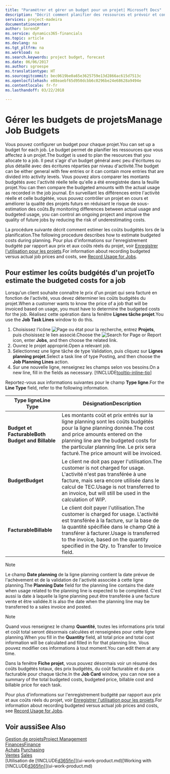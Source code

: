 ```yaml
---
title: "Paramétrer et gérer un budget pour un projet| Microsoft Docs"
description: "Décrit comment planifier des ressources et prévoir et contrôler les coûts d'un projet en définissant un budget pour chaque projet."
services: project-madeira
documentationcenter: 
author: SorenGP
ms.service: dynamics365-financials
ms.topic: article
ms.devlang: na
ms.tgt_pltfrm: na
ms.workload: na
ms.search.keywords: project budget, forecast
ms.date: 06/06/2017
ms.author: sgroespe
ms.translationtype: HT
ms.sourcegitcommit: bec0619be0a65e3625759e13d2866ac615d7513c
ms.openlocfilehash: e88eaebf65d950dcbb6c0296be24e68628a9494e
ms.contentlocale: fr-fr
ms.lasthandoff: 03/22/2018

---
```

# <a name="manage-job-budgets"></a><span data-ttu-id="62bf2-103">Gérer les budgets de projets</span><span class="sxs-lookup"><span data-stu-id="62bf2-103">Manage Job Budgets</span></span>
<span data-ttu-id="62bf2-104">Vous pouvez configurer un budget pour chaque projet.</span><span class="sxs-lookup"><span data-stu-id="62bf2-104">You can set up a budget for each job.</span></span> <span data-ttu-id="62bf2-105">Le budget permet de planifier les ressources que vous affectez à un projet.</span><span class="sxs-lookup"><span data-stu-id="62bf2-105">The budget is used to plan the resources that you allocate to a job.</span></span> <span data-ttu-id="62bf2-106">Il peut s'agir d'un budget général avec peu d'écritures ou plus détaillé avec des écritures réparties par niveau d'activité.</span><span class="sxs-lookup"><span data-stu-id="62bf2-106">The budget can be either general with few entries or it can contain more entries that are divided into activity levels.</span></span> <span data-ttu-id="62bf2-107">Vous pouvez alors comparer les montants budgétés avec l'activité réelle telle qu'elle a été enregistrée dans la feuille projet.</span><span class="sxs-lookup"><span data-stu-id="62bf2-107">You can then compare the budgeted amounts with the actual usage as recorded in the job journal.</span></span> <span data-ttu-id="62bf2-108">En surveillant les différences entre l'activité réelle et celle budgétée, vous pouvez contrôler un projet en cours et améliorer la qualité des projets futurs en réduisant le risque de sous-estimation des coûts.</span><span class="sxs-lookup"><span data-stu-id="62bf2-108">By monitoring differences between actual usage and budgeted usage, you can control an ongoing project and improve the quality of future jobs by reducing the risk of underestimating costs.</span></span>

<span data-ttu-id="62bf2-109">La procédure suivante décrit comment estimer les coûts budgétés lors de la planification.</span><span class="sxs-lookup"><span data-stu-id="62bf2-109">The following procedure describes how to estimate budgeted costs during planning.</span></span> <span data-ttu-id="62bf2-110">Pour plus d'informations sur l'enregistrement budgété par rapport aux prix et aux coûts réels du projet, voir [Enregistrer l'utilisation pour les projets](projects-how-record-job-usage.md).</span><span class="sxs-lookup"><span data-stu-id="62bf2-110">For information about recording budgeted versus actual job prices and costs, see [Record Usage for Jobs](projects-how-record-job-usage.md).</span></span>  

## <a name="JobBudgetCosts"></a> <span data-ttu-id="62bf2-111">Pour estimer les coûts budgétés d'un projet</span><span class="sxs-lookup"><span data-stu-id="62bf2-111">To estimate the budgeted costs for a job</span></span>
<span data-ttu-id="62bf2-112">Lorsqu'un client souhaite connaître le prix d'un projet qui sera facturé en fonction de l'activité, vous devez déterminer les coûts budgétés du projet.</span><span class="sxs-lookup"><span data-stu-id="62bf2-112">When a customer wants to know the price of a job that will be invoiced based on usage, you must have to determine the budgeted costs for the job.</span></span> <span data-ttu-id="62bf2-113">Réalisez cette opération dans la fenêtre **Lignes tâche projet**.</span><span class="sxs-lookup"><span data-stu-id="62bf2-113">You use the **Job Task Lines** window to do this.</span></span>

1. <span data-ttu-id="62bf2-114">Choisissez l'icône ![Page ou état pour la recherche](media/ui-search/search_small.png "Page ou état pour la recherche"), entrez **Projets**, puis choisissez le lien associé.</span><span class="sxs-lookup"><span data-stu-id="62bf2-114">Choose the ![Search for Page or Report](media/ui-search/search_small.png "Search for Page or Report icon") icon, enter **Jobs**, and then choose the related link.</span></span>  
2. <span data-ttu-id="62bf2-115">Ouvrez le projet approprié.</span><span class="sxs-lookup"><span data-stu-id="62bf2-115">Open a relevant job.</span></span>
3. <span data-ttu-id="62bf2-116">Sélectionnez une ligne tâche de type Validation, puis cliquez sur **Lignes planning projet**.</span><span class="sxs-lookup"><span data-stu-id="62bf2-116">Select a task line of type Posting, and then choose the **Job Planning Lines** action.</span></span>
4. <span data-ttu-id="62bf2-117">Sur une nouvelle ligne, renseignez les champs selon vos besoins.</span><span class="sxs-lookup"><span data-stu-id="62bf2-117">On a new line, fill in the fields as necessary.</span></span> [!INCLUDE[tooltip-inline-tip](includes/tooltip-inline-tip_md.md)]   

<span data-ttu-id="62bf2-118">Reportez-vous aux informations suivantes pour le champ **Type ligne**.</span><span class="sxs-lookup"><span data-stu-id="62bf2-118">For the **Line Type** field, refer to the following information.</span></span>  

| <span data-ttu-id="62bf2-119">Type ligne</span><span class="sxs-lookup"><span data-stu-id="62bf2-119">Line Type</span></span> | <span data-ttu-id="62bf2-120">Désignation</span><span class="sxs-lookup"><span data-stu-id="62bf2-120">Description</span></span> |
| --- | --- |
| <span data-ttu-id="62bf2-121">**Budget et Facturable**</span><span class="sxs-lookup"><span data-stu-id="62bf2-121">**Both Budget and Billable**</span></span> |<span data-ttu-id="62bf2-122">Les montants coût et prix entrés sur la ligne planning sont les coûts budgétés pour la ligne planning donnée.</span><span class="sxs-lookup"><span data-stu-id="62bf2-122">The cost and price amounts entered on the planning line are the budgeted costs for the particular planning line.</span></span> <span data-ttu-id="62bf2-123">Le prix sera facturé.</span><span class="sxs-lookup"><span data-stu-id="62bf2-123">The price amount will be invoiced.</span></span> |
| <span data-ttu-id="62bf2-124">**Budget**</span><span class="sxs-lookup"><span data-stu-id="62bf2-124">**Budget**</span></span> |<span data-ttu-id="62bf2-125">Le client ne doit pas payer l'utilisation.</span><span class="sxs-lookup"><span data-stu-id="62bf2-125">The customer is not charged for usage.</span></span> <span data-ttu-id="62bf2-126">L'activité n'est pas transférée à une facture, mais sera encore utilisée dans le calcul de TEC.</span><span class="sxs-lookup"><span data-stu-id="62bf2-126">Usage is not transferred to an invoice, but will still be used in the calculation of WIP.</span></span> |
| <span data-ttu-id="62bf2-127">**Facturable**</span><span class="sxs-lookup"><span data-stu-id="62bf2-127">**Billable**</span></span> |<span data-ttu-id="62bf2-128">Le client doit payer l'utilisation.</span><span class="sxs-lookup"><span data-stu-id="62bf2-128">The customer is charged for usage.</span></span> <span data-ttu-id="62bf2-129">L'activité est transférée à la facture, sur la base de la quantité spécifiée dans le champ Qté à transférer à facturer.</span><span class="sxs-lookup"><span data-stu-id="62bf2-129">Usage is transferred to the invoice, based on the quantity specified in the Qty. to Transfer to Invoice field.</span></span> |

> [!NOTE]  
>   <span data-ttu-id="62bf2-130">Le champ **Date planning** de la ligne planning contient la date prévue de l'achèvement et de la validation de l'activité associée à cette ligne planning.</span><span class="sxs-lookup"><span data-stu-id="62bf2-130">The **Planning Date** field for the planning line contains the date when usage related to the planning line is expected to be completed.</span></span> <span data-ttu-id="62bf2-131">C'est aussi la date à laquelle la ligne planning peut être transférée à une facture vente et être validée.</span><span class="sxs-lookup"><span data-stu-id="62bf2-131">It is also the date when the planning line may be transferred to a sales invoice and posted.</span></span>  

> [!NOTE]  
>   <span data-ttu-id="62bf2-132">Quand vous renseignez le champ **Quantité**, toutes les informations prix total et coût total seront désormais calculées et renseignées pour cette ligne planning.</span><span class="sxs-lookup"><span data-stu-id="62bf2-132">When you fill in the **Quantity** field, all total price and total cost information will be calculated and filled in for that planning line.</span></span> <span data-ttu-id="62bf2-133">Vous pouvez modifier ces informations à tout moment.</span><span class="sxs-lookup"><span data-stu-id="62bf2-133">You can edit them at any time.</span></span>

<span data-ttu-id="62bf2-134">Dans la fenêtre **Fiche projet**, vous pouvez désormais voir un résumé des coûts budgétés totaux, des prix budgétés, du coût facturable et du prix facturable pour chaque tâche.</span><span class="sxs-lookup"><span data-stu-id="62bf2-134">In the **Job Card** window, you can now see a summary of the total budgeted costs, budgeted price, billable cost and billable price for each task.</span></span>

<span data-ttu-id="62bf2-135">Pour plus d'informations sur l'enregistrement budgété par rapport aux prix et aux coûts réels du projet, voir [Enregistrer l'utilisation pour les projets](projects-how-record-job-usage.md).</span><span class="sxs-lookup"><span data-stu-id="62bf2-135">For information about recording budgeted versus actual job prices and costs, see [Record Usage for Jobs](projects-how-record-job-usage.md).</span></span>

## <a name="see-also"></a><span data-ttu-id="62bf2-136">Voir aussi</span><span class="sxs-lookup"><span data-stu-id="62bf2-136">See Also</span></span>
[<span data-ttu-id="62bf2-137">Gestion de projets</span><span class="sxs-lookup"><span data-stu-id="62bf2-137">Project Management</span></span>](projects-manage-projects.md)  
[<span data-ttu-id="62bf2-138">Finances</span><span class="sxs-lookup"><span data-stu-id="62bf2-138">Finance</span></span>](finance.md)  
<span data-ttu-id="62bf2-139">[Achats](purchasing-manage-purchasing.md)       </span><span class="sxs-lookup"><span data-stu-id="62bf2-139">[Purchasing](purchasing-manage-purchasing.md)       </span></span>  
<span data-ttu-id="62bf2-140">[Ventes](sales-manage-sales.md)    </span><span class="sxs-lookup"><span data-stu-id="62bf2-140">[Sales](sales-manage-sales.md)    </span></span>  
<span data-ttu-id="62bf2-141">[Utilisation de [!INCLUDE[d365fin](includes/d365fin_md.md)]](ui-work-product.md)</span><span class="sxs-lookup"><span data-stu-id="62bf2-141">[Working with [!INCLUDE[d365fin](includes/d365fin_md.md)]](ui-work-product.md)</span></span>  

